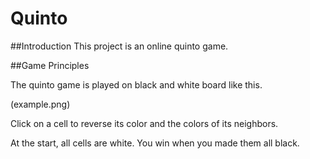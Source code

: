 # Quinto

##Introduction
This project is an online quinto game.

##Game Principles

The quinto game is played on black and white board like this.

(example.png)

Click on a cell to reverse its color and the colors of its neighbors.

At the start, all cells are white. You win when you made them all black.
